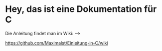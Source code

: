 # Hey, das ist eine Dokumentation für C


Die Anleitung findet man im Wiki: -->

https://github.com/Maximalst/Einleitung-in-C/wiki
